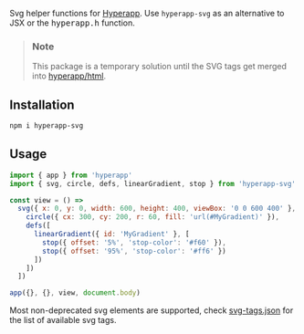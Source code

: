 Svg helper functions for [Hyperapp](https://github.com/hyperapp/hyperapp). Use `hyperapp-svg` as an alternative to JSX or the <samp>hyperapp.h</samp> function.

> ### Note
>
> This package is a temporary solution until the SVG tags get merged into [hyperapp/html](https://github.com/hyperapp/html/pull/16).

## Installation

```bash
npm i hyperapp-svg
```

## Usage

```jsx
import { app } from 'hyperapp'
import { svg, circle, defs, linearGradient, stop } from 'hyperapp-svg'

const view = () =>
  svg({ x: 0, y: 0, width: 600, height: 400, viewBox: '0 0 600 400' }, [
    circle({ cx: 300, cy: 200, r: 60, fill: 'url(#MyGradient)' }),
    defs([
      linearGradient({ id: 'MyGradient' }, [
        stop({ offset: '5%', 'stop-color': '#f60' }),
        stop({ offset: '95%', 'stop-color': '#ff6' })
      ])
    ])
  ])

app({}, {}, view, document.body)
```

Most non-deprecated svg elements are supported, check [svg-tags.json](/src/svg-tags.json) for the list of available svg tags.
